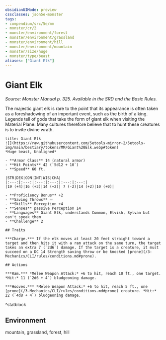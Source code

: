```yaml
---
obsidianUIMode: preview
cssclasses: json5e-monster
tags:
- compendium/src/5e/mm
- monster/cr/2
- monster/environment/forest
- monster/environment/grassland
- monster/environment/hill
- monster/environment/mountain
- monster/size/huge
- monster/type/beast
aliases: ["Giant Elk"]
---
```

# Giant Elk
*Source: Monster Manual p. 325. Available in the SRD and the Basic Rules.*  

The majestic giant elk is rare to the point that its appearance is often taken as a foreshadowing of an important event, such as the birth of a king. Legends tell of gods that take the form of giant elk when visiting the Material Plane. Many cultures therefore believe that to hunt these creatures is to invite divine wrath.


```ad-statblock
title: Giant Elk
![](https://raw.githubusercontent.com/5etools-mirror-2/5etools-img/main/bestiary/tokens/MM/Giant%20Elk.webp#token)
*Huge beast, Unaligned*

- **Armor Class** 14 (natural armor)
- **Hit Points** 42 (`5d12 + 10`) 
- **Speed** 60 ft.

|STR|DEX|CON|INT|WIS|CHA|
|:---:|:---:|:---:|:---:|:---:|:---:|
|19 (+4)|16 (+3)|14 (+2)| 7 (-2)|14 (+2)|10 (+0)|

- **Proficiency Bonus** +2
- **Saving Throws** ⏤
- **Skills** Perception +4
- **Senses** passive Perception 14
- **Languages** Giant Elk, understands Common, Elvish, Sylvan but can't speak them
- **Challenge** 2

## Traits

***Charge.*** If the elk moves at least 20 feet straight toward a target and then hits it with a ram attack on the same turn, the target takes an extra 7 (`2d6`) damage. If the target is a creature, it must succeed on a DC 14 Strength saving throw or be knocked [prone](/3-Mechanics/CLI/rules/conditions.md#prone).

## Actions

***Ram.*** *Melee Weapon Attack:* +6 to hit, reach 10 ft., one target. *Hit:* 11 (`2d6 + 4`) bludgeoning damage.

***Hooves.*** *Melee Weapon Attack:* +6 to hit, reach 5 ft., one [prone](/3-Mechanics/CLI/rules/conditions.md#prone) creature. *Hit:* 22 (`4d8 + 4`) bludgeoning damage.
```
^statblock

## Environment

mountain, grassland, forest, hill